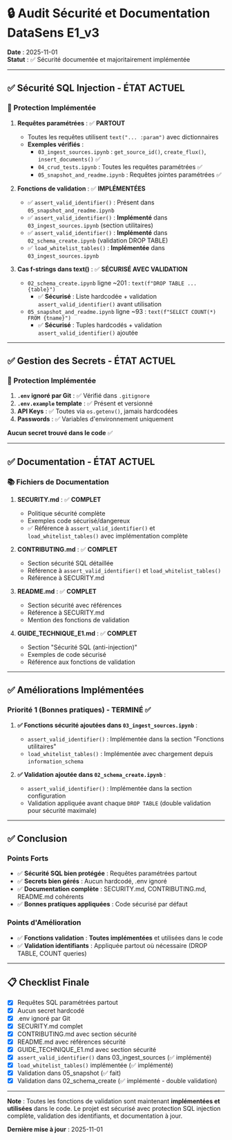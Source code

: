 # 🔒 Audit Sécurité et Documentation DataSens E1_v3

**Date** : 2025-11-01  
**Statut** : ✅ Sécurité documentée et majoritairement implémentée

---

## ✅ Sécurité SQL Injection - ÉTAT ACTUEL

### 🔐 Protection Implémentée

1. **Requêtes paramétrées** : ✅ **PARTOUT**
   - Toutes les requêtes utilisent `text("... :param")` avec dictionnaires
   - **Exemples vérifiés** :
     - `03_ingest_sources.ipynb` : `get_source_id()`, `create_flux()`, `insert_documents()` ✅
     - `04_crud_tests.ipynb` : Toutes les requêtes paramétrées ✅
     - `05_snapshot_and_readme.ipynb` : Requêtes jointes paramétrées ✅

2. **Fonctions de validation** : ✅ **IMPLÉMENTÉES**
   - ✅ `assert_valid_identifier()` : Présent dans `05_snapshot_and_readme.ipynb`
   - ✅ `assert_valid_identifier()` : **Implémenté** dans `03_ingest_sources.ipynb` (section utilitaires)
   - ✅ `assert_valid_identifier()` : **Implémenté** dans `02_schema_create.ipynb` (validation DROP TABLE)
   - ✅ `load_whitelist_tables()` : **Implémentée** dans `03_ingest_sources.ipynb`

3. **Cas f-strings dans text()** : ✅ **SÉCURISÉ AVEC VALIDATION**
   - `02_schema_create.ipynb` ligne ~201 : `text(f"DROP TABLE ... {table}")` 
     - ✅ **Sécurisé** : Liste hardcodée + validation `assert_valid_identifier()` avant utilisation
   - `05_snapshot_and_readme.ipynb` ligne ~93 : `text(f"SELECT COUNT(*) FROM {tname}")`
     - ✅ **Sécurisé** : Tuples hardcodés + validation `assert_valid_identifier()` ajoutée

---

## ✅ Gestion des Secrets - ÉTAT ACTUEL

### 🔐 Protection Implémentée

1. **`.env` ignoré par Git** : ✅ Vérifié dans `.gitignore`
2. **`.env.example` template** : ✅ Présent et versionné
3. **API Keys** : ✅ Toutes via `os.getenv()`, jamais hardcodées
4. **Passwords** : ✅ Variables d'environnement uniquement

**Aucun secret trouvé dans le code** ✅

---

## ✅ Documentation - ÉTAT ACTUEL

### 📚 Fichiers de Documentation

1. **SECURITY.md** : ✅ **COMPLET**
   - Politique sécurité complète
   - Exemples code sécurisé/dangereux
   - ✅ Référence à `assert_valid_identifier()` et `load_whitelist_tables()` avec implémentation complète

2. **CONTRIBUTING.md** : ✅ **COMPLET**
   - Section sécurité SQL détaillée
   - Référence à `assert_valid_identifier()` et `load_whitelist_tables()`
   - Référence à SECURITY.md

3. **README.md** : ✅ **COMPLET**
   - Section sécurité avec références
   - Référence à SECURITY.md
   - Mention des fonctions de validation

4. **GUIDE_TECHNIQUE_E1.md** : ✅ **COMPLET**
   - Section "Sécurité SQL (anti-injection)"
   - Exemples de code sécurisé
   - Référence aux fonctions de validation

---

## ✅ Améliorations Implémentées

### Priorité 1 (Bonnes pratiques) - TERMINÉ ✅

1. **✅ Fonctions sécurité ajoutées dans `03_ingest_sources.ipynb`** :
   - `assert_valid_identifier()` : Implémentée dans la section "Fonctions utilitaires"
   - `load_whitelist_tables()` : Implémentée avec chargement depuis `information_schema`

2. **✅ Validation ajoutée dans `02_schema_create.ipynb`** :
   - `assert_valid_identifier()` : Implémentée dans la section configuration
   - Validation appliquée avant chaque `DROP TABLE` (double validation pour sécurité maximale)

---

## ✅ Conclusion

### Points Forts

- ✅ **Sécurité SQL bien protégée** : Requêtes paramétrées partout
- ✅ **Secrets bien gérés** : Aucun hardcodé, .env ignoré
- ✅ **Documentation complète** : SECURITY.md, CONTRIBUTING.md, README.md cohérents
- ✅ **Bonnes pratiques appliquées** : Code sécurisé par défaut

### Points d'Amélioration

- ✅ **Fonctions validation** : **Toutes implémentées** et utilisées dans le code
- ✅ **Validation identifiants** : Appliquée partout où nécessaire (DROP TABLE, COUNT queries)

---

## 📋 Checklist Finale

- [x] Requêtes SQL paramétrées partout
- [x] Aucun secret hardcodé
- [x] .env ignoré par Git
- [x] SECURITY.md complet
- [x] CONTRIBUTING.md avec section sécurité
- [x] README.md avec références sécurité
- [x] GUIDE_TECHNIQUE_E1.md avec section sécurité
- [x] `assert_valid_identifier()` dans 03_ingest_sources (✅ implémenté)
- [x] `load_whitelist_tables()` implémentée (✅ implémenté)
- [x] Validation dans 05_snapshot (✅ fait)
- [x] Validation dans 02_schema_create (✅ implémenté - double validation)

---

**Note** : Toutes les fonctions de validation sont maintenant **implémentées et utilisées** dans le code. Le projet est sécurisé avec protection SQL injection complète, validation des identifiants, et documentation à jour.

**Dernière mise à jour** : 2025-11-01


